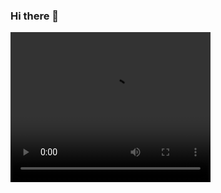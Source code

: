 ### Hi there 👋

<!--
**yuliaiv-iv/yuliaiv-iv** is a ✨ _special_ ✨ repository because its `README.md` (this file) appears on your GitHub profile.

Here are some ideas to get you started:

- 🔭 I’m currently working on ...
- 🌱 I’m currently learning ...
- 👯 I’m looking to collaborate on ...
- 🤔 I’m looking for help with ...
- 💬 Ask me about ...
- 📫 How to reach me: ...
- 😄 Pronouns: ...
- ⚡ Fun fact: ...
-->

<video width="320" height="240">
  <source src="Screen Recording 2020-12-10 at 19.47.50.mov" type="video/mp4">
</video>
